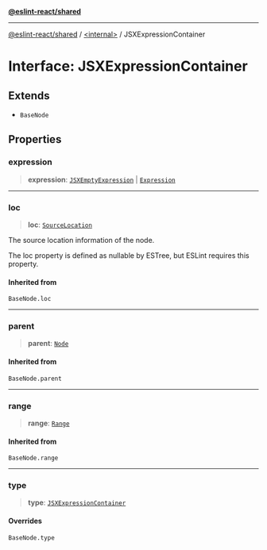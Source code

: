 [**@eslint-react/shared**](../../README.md)

***

[@eslint-react/shared](../../README.md) / [\<internal\>](../README.md) / JSXExpressionContainer

# Interface: JSXExpressionContainer

## Extends

- `BaseNode`

## Properties

### expression

> **expression**: [`JSXEmptyExpression`](JSXEmptyExpression.md) \| [`Expression`](../type-aliases/Expression.md)

***

### loc

> **loc**: [`SourceLocation`](SourceLocation.md)

The source location information of the node.

The loc property is defined as nullable by ESTree, but ESLint requires this property.

#### Inherited from

`BaseNode.loc`

***

### parent

> **parent**: [`Node`](../type-aliases/Node.md)

#### Inherited from

`BaseNode.parent`

***

### range

> **range**: [`Range`](../type-aliases/Range.md)

#### Inherited from

`BaseNode.range`

***

### type

> **type**: [`JSXExpressionContainer`](../README.md#jsxexpressioncontainer)

#### Overrides

`BaseNode.type`
